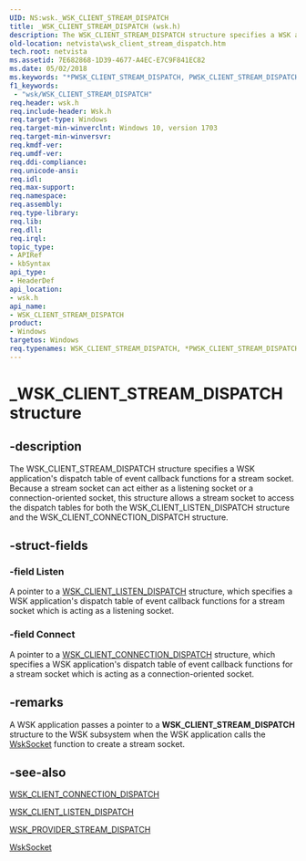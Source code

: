 ```yaml
---
UID: NS:wsk._WSK_CLIENT_STREAM_DISPATCH
title: _WSK_CLIENT_STREAM_DISPATCH (wsk.h)
description: The WSK_CLIENT_STREAM_DISPATCH structure specifies a WSK application's dispatch table of event callback functions for a stream socket.
old-location: netvista\wsk_client_stream_dispatch.htm
tech.root: netvista
ms.assetid: 7E682868-1D39-4677-A4EC-E7C9F841EC82
ms.date: 05/02/2018
ms.keywords: "*PWSK_CLIENT_STREAM_DISPATCH, PWSK_CLIENT_STREAM_DISPATCH, PWSK_CLIENT_STREAM_DISPATCH structure pointer [Network Drivers Starting with Windows Vista], WSK_CLIENT_STREAM_DISPATCH, WSK_CLIENT_STREAM_DISPATCH structure [Network Drivers Starting with Windows Vista], _WSK_CLIENT_STREAM_DISPATCH, netvista.wsk_client_stream_dispatch, wsk/PWSK_CLIENT_STREAM_DISPATCH, wsk/WSK_CLIENT_STREAM_DISPATCH"
f1_keywords:
 - "wsk/WSK_CLIENT_STREAM_DISPATCH"
req.header: wsk.h
req.include-header: Wsk.h
req.target-type: Windows
req.target-min-winverclnt: Windows 10, version 1703
req.target-min-winversvr: 
req.kmdf-ver: 
req.umdf-ver: 
req.ddi-compliance: 
req.unicode-ansi: 
req.idl: 
req.max-support: 
req.namespace: 
req.assembly: 
req.type-library: 
req.lib: 
req.dll: 
req.irql: 
topic_type:
- APIRef
- kbSyntax
api_type:
- HeaderDef
api_location:
- wsk.h
api_name:
- WSK_CLIENT_STREAM_DISPATCH
product:
- Windows
targetos: Windows
req.typenames: WSK_CLIENT_STREAM_DISPATCH, *PWSK_CLIENT_STREAM_DISPATCH
---
```


# _WSK_CLIENT_STREAM_DISPATCH structure


## -description


The WSK_CLIENT_STREAM_DISPATCH structure specifies a WSK application's dispatch table of event callback functions for a stream socket. Because a stream socket can act either as a listening socket or a connection-oriented socket, this structure allows a stream socket to access the dispatch tables for both the WSK_CLIENT_LISTEN_DISPATCH structure and the WSK_CLIENT_CONNECTION_DISPATCH structure.
  


## -struct-fields




### -field Listen

A pointer to a <a href="https://docs.microsoft.com/windows-hardware/drivers/ddi/wsk/ns-wsk-_wsk_client_listen_dispatch">WSK_CLIENT_LISTEN_DISPATCH</a> structure, which specifies a WSK application's dispatch table of event
  callback functions for a stream socket which is acting as a listening socket.


### -field Connect

A pointer to a <a href="https://docs.microsoft.com/windows-hardware/drivers/ddi/wsk/ns-wsk-_wsk_client_connection_dispatch">WSK_CLIENT_CONNECTION_DISPATCH</a> structure, which specifies a WSK application's dispatch table of event
  callback functions for a stream socket which is acting as a connection-oriented socket.


## -remarks



A WSK application passes a pointer to a <b>WSK_CLIENT_STREAM_DISPATCH</b> structure to the WSK subsystem when
    the WSK application calls the 
    <a href="https://docs.microsoft.com/windows-hardware/drivers/ddi/wsk/nc-wsk-pfn_wsk_socket">WskSocket</a> function to create a stream
    socket.




## -see-also




<a href="https://docs.microsoft.com/windows-hardware/drivers/ddi/wsk/ns-wsk-_wsk_client_connection_dispatch">WSK_CLIENT_CONNECTION_DISPATCH</a>



<a href="https://docs.microsoft.com/windows-hardware/drivers/ddi/wsk/ns-wsk-_wsk_client_listen_dispatch">WSK_CLIENT_LISTEN_DISPATCH</a>



<a href="https://docs.microsoft.com/windows-hardware/drivers/ddi/wsk/ns-wsk-_wsk_provider_stream_dispatch">WSK_PROVIDER_STREAM_DISPATCH</a>



<a href="https://docs.microsoft.com/windows-hardware/drivers/ddi/wsk/nc-wsk-pfn_wsk_socket">WskSocket</a>
 

 

